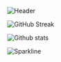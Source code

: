 ![Header](https://cdn.discordapp.com/attachments/768762518540648491/1063792169493745674/header.png)

![GitHub Streak](http://github-readme-streak-stats.herokuapp.com?user=antoinebqt&theme=react)

![Github stats](https://github-readme-stats.vercel.app/api?username=antoinebqt&theme=react&show_icons=true)

![Sparkline](https://stars.medv.io/antoinebqt/badges.svg)
